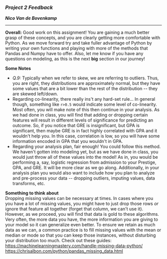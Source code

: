 ### ***Project 2 Feedback***

***Nico Van de Bovenkamp***

***

**Overall:** Good work on this assignment! You are gaining a much better grasp of these concepts, and you are clearly getting more comfortable with Python. As we move forward try and take fuller advantage of Python by writing your own functions and playing with more of the methods that Pandas and Numpy have to offer. Also, let me know if you have any questions on modeling, as this is the next **big** section in our journey!


**Some Notes**

* *Q.9:* Typically when we refer to skew, we are referring to outliers. Thus, you are right, they distributions are approximately normal, but they have some values that are a bit lower than the rest of the distribution -- they are skewed left/down.
* Regarding co-linearity, there really ins't any hard-set rule... In general though, something like `r>0.5` would indicate some level of co-linearity. Most often, you will make note of this then continue in your analysis. As we had done in class, you will find that adding or dropping certain features will result in different levels of significance for predicting an outcome. So, if you notice that GRE is insignificant, but GPA is significant, then maybe GRE is in fact highly correlated with GPA and it wouldn't help you. In this case, correlation is low, so you will have some information encoded in GPA that you wouldn't in GPA.
* Regarding your analysis plan, fair enough! You could follow this method. We haven't gotten into modeling yet, but as we have done in class, you would just throw all of these values into the model! As in, you would be performing a, say, logistic regression from admission to your Prestige, GPA, and GRE. It will be more clear as we go along. Additionally, in your analysis plan you would also want to include how you plan to analyze and pre-process your data -- dropping outliers, imputing values, data transforms, etc.

**Something to think about**  
Dropping missing values can be necessary at times. In cases where you you have a lot of missing values, you might have to just drop those rows *or* ignore that feature all together (forget that column, we can't use it). However, as we proceed, you will find that data is gold to these algorithms. Very often, the more data you have, the more information you are giving to your model so it can generalize even better. To ensure we retain as much data as we can, a common practice is to fill missing values with the mean or median or mode so that you can keep those instances, without disturbing your distribution too much. Check out these guides:
https://machinelearningmastery.com/handle-missing-data-python/
https://chrisalbon.com/python/pandas_missing_data.html
